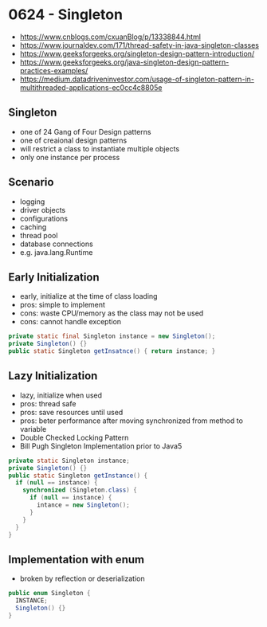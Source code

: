 # 0624 - Singleton
- https://www.cnblogs.com/cxuanBlog/p/13338844.html
- https://www.journaldev.com/171/thread-safety-in-java-singleton-classes
- https://www.geeksforgeeks.org/singleton-design-pattern-introduction/
- https://www.geeksforgeeks.org/java-singleton-design-pattern-practices-examples/
- https://medium.datadriveninvestor.com/usage-of-singleton-pattern-in-multithreaded-applications-ec0cc4c8805e

## Singleton
- one of 24 Gang of Four Design patterns
- one of creaional design patterns
- will restrict a class to instantiate multiple objects
- only one instance per process

## Scenario
- logging
- driver objects
- configurations
- caching
- thread pool
- database connections
- e.g. java.lang.Runtime

## Early Initialization
- early, initialize at the time of class loading
- pros: simple to implement
- cons: waste CPU/memory as the class may not be used
- cons: cannot handle exception

```java
private static final Singleton instance = new Singleton();
private Singleton() {}
public static Singleton getInsatnce() { return instance; }
```

## Lazy Initialization
- lazy, initialize when used
- pros: thread safe
- pros: save resources until used
- pros: beter performance after moving synchronized from method to variable
- Double Checked Locking Pattern
- Bill Pugh Singleton Implementation prior to Java5
```java
private static Singleton instance;
private Singleton() {}
public static Singleton getInstance() {
  if (null == instance) {
    synchronized (Singleton.class) {
      if (null == instance) {
        intance = new Singleton();
      }
    }
  }
}
```

## Implementation with enum
- broken by reflection or deserialization
```java
public enum Singleton {
  INSTANCE;
  Singleton() {}
}
```
